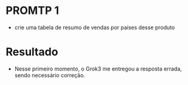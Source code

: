 # PROMTP 1
- crie uma tabela de resumo de vendas por países desse produto

# Resultado
- Nesse primeiro momento, o Grok3 me entregou a resposta errada, sendo necessário correção.
